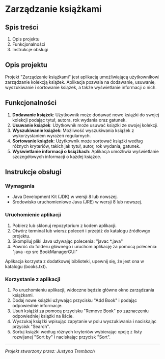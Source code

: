 # Zarządzanie książkami

## Spis treści
1. Opis projektu
2. Funkcjonalności
3. Instrukcje obsługi

## Opis projektu
Projekt "Zarządzanie książkami" jest aplikacją umożliwiającą użytkownikowi zarządzanie kolekcją książek. Aplikacja pozwala na dodawanie, usuwanie, wyszukiwanie i sortowanie książek, a także wyświetlanie informacji o nich.

## Funkcjonalności
1. **Dodawanie książek**: Użytkownik może dodawać nowe książki do swojej kolekcji podając tytuł, autora, rok wydania oraz gatunek.
2. **Usuwanie książek**: Użytkownik może usuwać książki ze swojej kolekcji.
3. **Wyszukiwanie książek**: Możliwość wyszukiwania książek z wykorzystaniem wyrażeń regularnych.
4. **Sortowanie książek**: Użytkownik może sortować książki według różnych kryteriów, takich jak tytuł, autor, rok wydania, gatunek.
5. **Wyświetlanie informacji o książkach**: Aplikacja umożliwia wyświetlanie szczegółowych informacji o każdej książce.

## Instrukcje obsługi
### Wymagania
- Java Development Kit (JDK) w wersji 8 lub nowszej.
- Środowisko uruchomieniowe Java (JRE) w wersji 8 lub nowszej.

### Uruchomienie aplikacji
1. Pobierz lub sklonuj repozytorium z kodem aplikacji.
2. Otwórz terminal lub wiersz poleceń i przejdź do katalogu źródłowgo projektu.
3. Skompiluj pliki Java używając polecenia:
"javac *.java"
4. Powróć do folderu głównego i uruchom aplikację za pomocą polecenia:
"java -cp src BookManagerGUI"

Aplikacja korzysta z dodatkowej biblioteki, upewnij się, że jest ona w katalogu (books.txt).

### Korzystanie z aplikacji
1. Po uruchomieniu aplikacji, widoczne będzie główne okno zarządzania książkami.
2. Dodaj nowe książki używając przycisku "Add Book" i podając odpowiednie informacje.
3. Usuń książki za pomocą przycisku "Remove Book" po zaznaczeniu odpowiedniej książki na liście.
4. Wyszukaj książki wpisując zapytanie w polu wyszukiwania i naciskając przycisk "Search".
5. Sortuj książki według różnych kryteriów wybierając opcję z listy rozwijanej "Sort by" i naciskając przycisk "Sort".

---

*Projekt stworzony przez: Justyna Trembach*
